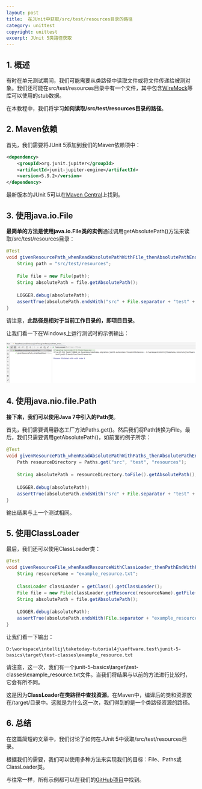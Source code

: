 ```yaml
---
layout: post
title:  在JUnit中获取/src/test/resources目录的路径
category: unittest
copyright: unittest
excerpt: JUnit 5类路径获取
---
```


## 1. 概述

有时在单元测试期间，我们可能需要从类路径中读取文件或将文件传递给被测对象。我们还可能在src/test/resources目录中有一个文件，其中包含[WireMock](https://www.baeldung.com/introduction-to-wiremock)等库可以使用的stub数据。

在本教程中，我们将学习**如何读取/src/test/resources目录的路径**。

## 2. Maven依赖

首先，我们需要将JUnit 5添加到我们的Maven依赖项中：

```xml
<dependency>
    <groupId>org.junit.jupiter</groupId>
    <artifactId>junit-jupiter-engine</artifactId>
    <version>5.9.2</version>
</dependency>
```

最新版本的JUnit 5可以在[Maven Central](https://central.sonatype.com/artifact/org.junit.jupiter/junit-jupiter-engine/5.9.3)上找到。

## 3. 使用java.io.File

**最简单的方法是使用java.io.File类的实例**通过调用getAbsolutePath()方法来读取/src/test/resources目录：

```java
@Test
void givenResourcePath_whenReadAbsolutePathWithFile_thenAbsolutePathEndsWithDirectory() {
    String path = "src/test/resources";

    File file = new File(path);
    String absolutePath = file.getAbsolutePath();

    LOGGER.debug(absolutePath);
    assertTrue(absolutePath.endsWith("src" + File.separator + "test" + File.separator + "resources"));
}
```

请注意，**此路径是相对于当前工作目录的，即项目目录**。

让我们看一下在Windows上运行测试时的示例输出：

![](/assets/images/2023/unittest/junit5resourcespath01.png)

## 4. 使用java.nio.file.Path

**接下来，我们可以使用Java 7中引入的Path类**。

首先，我们需要调用静态工厂方法Paths.get()。然后我们将Path转换为File。最后，我们只需要调用getAbsolutePath()，如前面的例子所示：

```java
@Test
void givenResourcePath_whenReadAbsolutePathWithPaths_thenAbsolutePathEndsWithDirectory() {
    Path resourceDirectory = Paths.get("src", "test", "resources");

    String absolutePath = resourceDirectory.toFile().getAbsolutePath();

    LOGGER.debug(absolutePath);
    assertTrue(absolutePath.endsWith("src" + File.separator + "test" + File.separator + "resources"));
}
```

输出结果与上一个测试相同。

## 5. 使用ClassLoader

最后，我们还可以使用ClassLoader类：

```java
@Test
void givenResourceFile_whenReadResourceWithClassLoader_thenPathEndWithFilename() {
    String resourceName = "example_resource.txt";

    ClassLoader classLoader = getClass().getClassLoader();
    File file = new File(classLoader.getResource(resourceName).getFile());
    String absolutePath = file.getAbsolutePath();

    LOGGER.debug(absolutePath);
    assertTrue(absolutePath.endsWith(File.separator + "example_resource.txt"));
}
```

让我们看一下输出：

```text
D:\workspace\intellij\taketoday-tutorial4j\software.test\junit-5-basics\target\test-classes\example_resource.txt
```

请注意，这一次，我们有一个junit-5-basics\target\test-classes\example_resource.txt文件。当我们将结果与以前的方法进行比较时，它会有所不同。

这是因为**ClassLoader在类路径中查找资源**。在Maven中，编译后的类和资源放在/target/目录中。这就是为什么这一次，我们得到的是一个类路径资源的路径。

## 6. 总结

在这篇简短的文章中，我们讨论了如何在JUnit 5中读取/src/test/resources目录。

根据我们的需要，我们可以使用多种方法来实现我们的目标：File、Paths或ClassLoader类。

与往常一样，所有示例都可以在我们的[GitHub项目](https://github.com/tuyucheng7/taketoday-tutorial4j/tree/master/software.test/junit-5-basics)中找到。